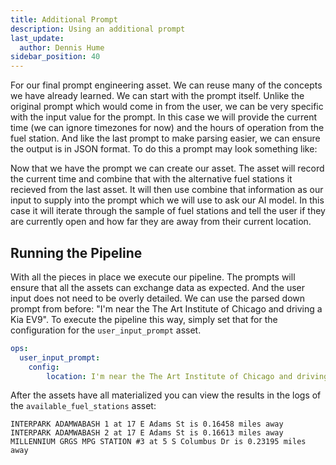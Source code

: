 ```yaml
---
title: Additional Prompt
description: Using an additional prompt
last_update:
  author: Dennis Hume
sidebar_position: 40
---
```


For our final prompt engineering asset. We can reuse many of the concepts we have already learned. We can start with the prompt itself. Unlike the original prompt which would come in from the user, we can be very specific with the input value for the prompt. In this case we will provide the current time (we can ignore timezones for now) and the hours of operation from the fuel station. And like the last prompt to make parsing easier, we can ensure the output is in JSON format. To do this a prompt may look something like:

<CodeExample path="project_prompt_eng/project_prompt_eng/assets.py" language="python" lineStart="32" lineEnd="64"/>

Now that we have the prompt we can create our asset. The asset will record the current time and combine that with the alternative fuel stations it recieved from the last asset. It will then use combine that information as our input to supply into the prompt which we will use to ask our AI model. In this case it will iterate through the sample of fuel stations and tell the user if they are currently open and how far they are away from their current location.

<CodeExample path="project_prompt_eng/project_prompt_eng/assets.py" language="python" lineStart="117" lineEnd="154"/>

## Running the Pipeline
With all the pieces in place we execute our pipeline. The prompts will ensure that all the assets can exchange data as expected. And the user input does not need to be overly detailed. We can use the parsed down prompt from before: "I'm near the The Art Institute of Chicago and driving a Kia EV9". To execute the pipeline this way, simply set that for the configuration for the `user_input_prompt` asset.

```yaml
ops:
  user_input_prompt:
    config:
        location: I'm near the The Art Institute of Chicago and driving a Kia EV9
```

After the assets have all materialized you can view the results in the logs of the `available_fuel_stations` asset:

```
INTERPARK ADAMWABASH 1 at 17 E Adams St is 0.16458 miles away
INTERPARK ADAMWABASH 2 at 17 E Adams St is 0.16613 miles away
MILLENNIUM GRGS MPG STATION #3 at 5 S Columbus Dr is 0.23195 miles away
```